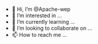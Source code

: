 - 👋 Hi, I’m @Apache-wep
- 👀 I’m interested in ...
- 🌱 I’m currently learning ...
- 💞️ I’m looking to collaborate on ...
- 📫 How to reach me ...

<!---
Apache-wep/Apache-wep is a ✨ special ✨ repository because its `README.md` (this file) appears on your GitHub profile.
You can click the Preview link to take a look at your changes.
--->
